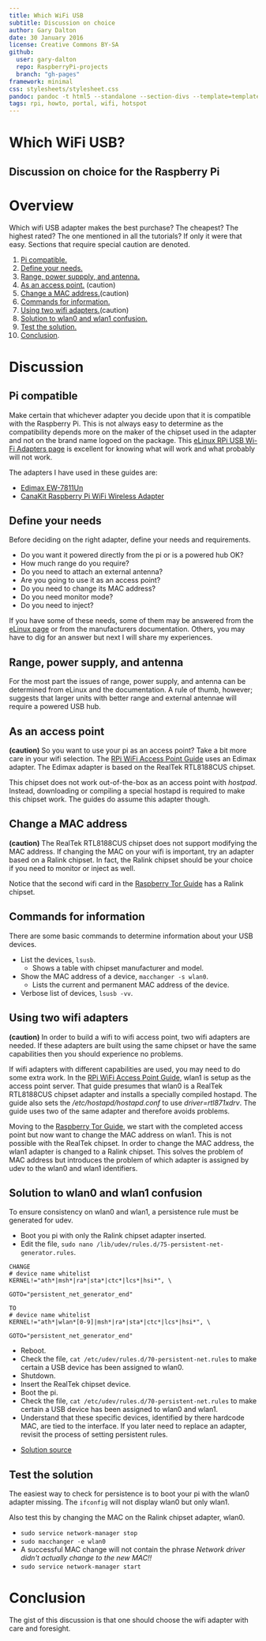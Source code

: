 ```yaml
---
title: Which WiFi USB
subtitle: Discussion on choice
author: Gary Dalton
date: 30 January 2016
license: Creative Commons BY-SA
github:
  user: gary-dalton
  repo: RaspberryPi-projects
  branch: "gh-pages"
framework: minimal
css: stylesheets/stylesheet.css
pandoc: pandoc -t html5 --standalone --section-divs --template=template_github.html rpi_which_wifi_usb.md -o rpi_which_wifi_usb.html
tags: rpi, howto, portal, wifi, hotspot
---
```


# Which WiFi USB?

## Discussion on choice for the Raspberry Pi

# Overview

Which wifi USB adapter makes the best purchase? The cheapest? The highest rated? The one mentioned in all the tutorials? If only it were that easy. Sections that require special caution are denoted.

1. [Pi compatible.](#1)
2. [Define your needs.](#2)
3. [Range, power suppply, and antenna.](#3)
4. [As an access point.](#4) (caution)
5. [Change a MAC address.](#5)(caution)
6. [Commands for information.](#6)
7. [Using two wifi adapters.](#7)(caution)
8. [Solution to wlan0 and wlan1 confusion.](#8)
9. [Test the solution.](#9)
11. [Conclusion](#Conclusion).

# Discussion

## <a name="1"></a>Pi compatible

Make certain that whichever adapter you decide upon that it is compatible with the Raspberry Pi. This is not always easy to determine as the compatibility depends more on the maker of the chipset used in the adapter and not on the brand name logoed on the package. This [eLinux RPi USB Wi-Fi Adapters page](http://elinux.org/RPi_USB_Wi-Fi_Adapters) is excellent for knowing what will work and what probably will not work.

The adapters I have used in these guides are:

+ [Edimax EW-7811Un](http://www.amazon.com/Edimax-EW-7811Un-150Mbps-Raspberry-Supports/dp/B003MTTJOY/ref=pd_bxgy_147_2)
+ [CanaKit Raspberry Pi WiFi Wireless Adapter](http://www.amazon.com/CanaKit-Raspberry-Wireless-Adapter-Dongle/dp/B00GFAN498)

## <a name="2"></a>Define your needs

Before deciding on the right adapter, define your needs and requirements.

+ Do you want it powered directly from the pi or is a powered hub OK?
+ How much range do you require?
+ Do you need to attach an external antenna?
+ Are you going to use it as an access point?
+ Do you need to change its MAC address?
+ Do you need monitor mode?
+ Do you need to inject?

If you have some of these needs, some of them may be answered from the [eLinux page](http://elinux.org/RPi_USB_Wi-Fi_Adapters) or from the manufacturers documentation. Others, you may have to dig for an answer but next I will share my experiences.

## <a name="3"></a>Range, power supply, and antenna

For the most part the issues of range, power supply, and antenna can be determined from eLinux and the documentation. A rule of thumb, however; suggests that larger units with better range and external antennae will require a powered USB hub.

## <a name="4"></a>As an access point

**(caution)** So you want to use your pi as an access point? Take a bit more care in your wifi selection. The [RPi WiFi Access Point Guide](rpi_wifi_ap.html) uses an Edimax adapter. The Edimax adapter is based on the RealTek RTL8188CUS chipset.

This chipset does not work out-of-the-box as an access point with _hostpad_. Instead, downloading or compiling a special hostapd is required to make this chipset work. The guides do assume this adapter though.

## <a name="5"></a>Change a MAC address

**(caution)** The RealTek RTL8188CUS chipset does not support modifying the MAC address. If changing the MAC on your wifi is important, try an adapter based on a Ralink chipset. In fact, the Ralink chipset should be your choice if you need to monitor or inject as well.

Notice that the second wifi card in the [Raspberry Tor Guide](rpi_tor.html) has a Ralink chipset.

## <a name="6"></a>Commands for information

There are some basic commands to determine information about your USB devices.

+ List the devices, `lsusb`.
    - Shows a table with chipset manufacturer and model.
+ Show the MAC address of a device, `macchanger -s wlan0`.
    - Lists the current and permanent MAC address of the device.
+ Verbose list of devices, `lsusb -vv`.

## <a name="7"></a>Using two wifi adapters

**(caution)** In order to build a wifi to wifi access point, two wifi adapters are needed. If these adapters are built using the same chipset or have the same capabilities then you should experience no problems.

If wifi adapters with different capabilities are used, you may need to do some extra work. In the [RPi WiFi Access Point Guide](rpi_wifi_ap.html), wlan1 is setup as the access point server. That guide presumes that wlan0 is a RealTek RTL8188CUS chipset adapter and installs a specially compiled hostapd. The guide also sets the _/etc/hostapd/hostapd.conf_ to use _driver=rtl871xdrv_. The guide uses two of the same adapter and therefore avoids problems.

Moving to the [Raspberry Tor Guide](rpi_tor.html), we start with the completed access point but now want to change the MAC address on wlan1. This is not possible with the RealTek chipset. In order to change the MAC address, the wlan1 adapter is changed to a Ralink chipset. This solves the problem of MAC address but introduces the problem of which adapter is assigned by udev to the wlan0 and wlan1 identifiers.

## <a name="8"></a>Solution to wlan0 and wlan1 confusion

To ensure consistency on wlan0 and wlan1, a persistence rule must be generated for udev.

+ Boot you pi with only the Ralink chipset adapter inserted.
+ Edit the file, `sudo nano /lib/udev/rules.d/75-persistent-net-generator.rules`.

```
CHANGE
# device name whitelist
KERNEL!="ath*|msh*|ra*|sta*|ctc*|lcs*|hsi*", \
                                       GOTO="persistent_net_generator_end"

TO
# device name whitelist
KERNEL!="ath*|wlan*[0-9]|msh*|ra*|sta*|ctc*|lcs*|hsi*", \
                                        GOTO="persistent_net_generator_end"
```

+ Reboot.
+ Check the file, `cat /etc/udev/rules.d/70-persistent-net.rules` to make certain a USB device has been assigned to wlan0.
+ Shutdown.
+ Insert the RealTek chipset device.
+ Boot the pi.
+ Check the file, `cat /etc/udev/rules.d/70-persistent-net.rules` to make certain a USB device has been assigned to wlan0 and wlan1.
+ Understand that these specific devices, identified by there hardcode MAC, are tied to the interface. If you later need to replace an adapter, revisit the process of setting persistent rules.

* [Solution source](https://www.raspberrypi.org/forums/viewtopic.php?f=29&t=55527)

## <a name="9"></a>Test the solution

The easiest way to check for persistence is to boot your pi with the wlan0 adapter missing. The `ifconfig` will not display wlan0 but only wlan1.

Also test this by changing the MAC on the Ralink chipset adapter, wlan0.

+ `sudo service network-manager stop`
+ `sudo macchanger -e wlan0`
+ A successful MAC change will not contain the phrase _Network driver didn't actually change to the new MAC!!_
+ `sudo service network-manager start`

# <a name="Conclusion"></a>Conclusion

The gist of this discussion is that one should choose the wifi adapter with care and foresight.
